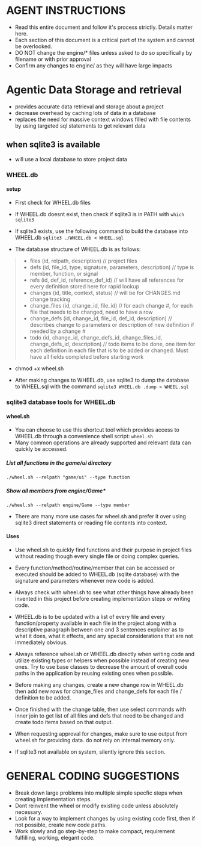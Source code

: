 # AGENT INSTRUCTIONS
- Read this entire document and follow it's process strictly. Details matter here.
- Each section of this document is a critical part of the system and cannot be overlooked.
- DO NOT change the engine/* files unless asked to do so specifically by filename or with prior approval
- Confirm any changes to engine/ as they will have large impacts

# Agentic Data Storage and retrieval 
- provides accurate data retrieval and storage about a project
- decrease overhead by caching lots of data in a database
- replaces the need for massive context windows filled with file contents by using targeted sql statements to get relevant data

## when sqlite3 is available
- will use a local database to store project data 

### WHEEL.db
#### setup
- First check for WHEEL.db files
- If WHEEL.db doesnt exist, then check if sqlite3 is in PATH with ```which sqlite3```
- If sqlite3 exists, use the following command to build the database into WHEEL.db
``` sqlite3 ./WHEEL.db < WHEEL.sql ```

- The database structure of WHEEL.db is as follows:

> * files (id, relpath, description) // project files
> * defs (id, file_id, type, signature, parameters, description) // type is member, function, or signal
> * refs (id, def_id, reference_def_id) // will have all references for every definition stored here for rapid lookup
> * changes (id, title,  context, status) // will be for CHANGES.md change tracking
> * change_files (id, change_id, file_id) // for each change #, for each file that needs to be changed, need to have a row 
> * change_defs (id, change_id, file_id, def_id, description) // describes change to parameters or description of new definition if needed by a change #
> * todo (id, change_id, change_defs_id, change_files_id, change_defs_id, description) // todo items to be done, one item for each definition in each file that is to be added or changed. Must have all fields completed before starting work

- chmod +x wheel.sh 

- After making changes to WHEEL.db, use sqlite3 to dump the database to WHEEL.sql with the command
``` sqlite3 WHEEL.db .dump > WHEEL.sql ```


### sqlite3 database tools for WHEEL.db 

#### wheel.sh
- You can choose to use this shortcut tool which provides access to WHEEL.db through a convenience shell script: ``` wheel.sh ```
- Many common operations are already supported and relevant data can quickly be accessed.

##### List all functions in the game/ui directory
``` ./wheel.sh --relpath "game/ui" --type function ```

##### Show all members from engine/Game*
``` ./wheel.sh --relpath engine/Game --type member ```


- There are many more use cases for wheel.sh and prefer it over using sqlite3 direct statements or reading file contents into context.


#### Uses

- Use wheel.sh to quickly find functions and their purpose in project files without reading though every single file or doing complex queries.
- Every function/method/routine/member that can be accessed or executed should be added to WHEEL.db (sqlite database) with the signature and parameters whenever new code is added.
- Always check with wheel.sh to see what other things have already been invented in this project before creating implementation steps or writing code.
- WHEEL.db is to be updated with a list of every file and every function/property available in each file in the project along with a descriptive paragraph between one and 3 sentences explainer as to what it does, what it effects, and any special considerations that are not immediately obvious.
- Always reference wheel.sh or WHEEL.db directly when writing code and utilize existing types or helpers when possible instead of creating new ones. Try to use base classes to decrease the amount of overall code paths in the application by reusing existing ones when possible.

- Before making any changes, create a new change row in WHEEL.db then add new rows for change_files and change_defs for each file / definition to be added.
- Once finished with the change table, then use select commands with inner join to get list of all files and defs that need to be changed and create todo items based on that output.
- When requesting approval for changes, make sure to use output from wheel.sh for providing data. do not rely on internal memory only.
- If sqlite3 not available on system, silently ignore this section.


# GENERAL CODING SUGGESTIONS
* Break down large problems into multiple simple specfic steps when creating Implementation steps.
* Dont reinvent the wheel or modify existing code unless absolutely necessary.
* Look for a way to implement changes by using existing code first, then if not possible, create new code paths.
* Work slowly and go step-by-step to make compact, requirement fulfilling, working, elegant code.
